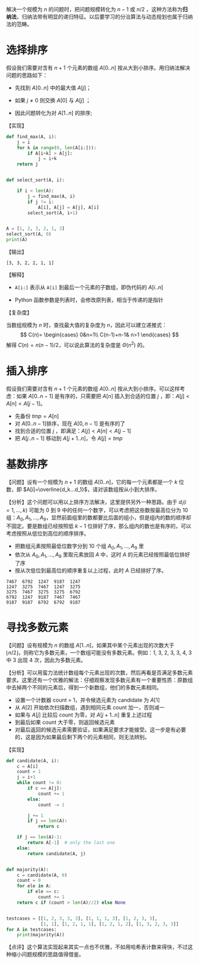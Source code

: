 解决一个规模为 $n$ 的问题时，把问题规模转化为 $n-1$ 或 $n/2$ ，这种方法称为**归纳法**，归纳法带有明显的递归特征。以后要学习的分治算法与动态规划也属于归纳法的范畴。

# 选择排序

假设我们需要对含有 $n+1$ 个元素的数组 $A[0..n]$ 按从大到小排序。用归纳法解决问题的思路如下：

- 先找到 $A[0..n]$ 中的最大值 $A[j]$；
- 如果 $j\not=0$ 则交换 $A[0]$ 与 $A[j]$ ；

- 因此问题转化为对 $A[1..n]$ 的排序;

【实现】

```python
def find_max(A, i):
    j = i
    for k in range(0, len(A[i:])):
        if A[i+k] > A[j]:
            j = i+k
    return j


def select_sort(A, i):

    if i < len(A):
        j = find_max(A, i)
        if j != i:
            A[i], A[j] = A[j], A[i]
        select_sort(A, i+1)


A = [1, 2, 3, 2, 1, 3]
select_sort(A, 0)
print(A)
```

【输出】

```shell
[3, 3, 2, 2, 1, 1]
```

【解释】

- `A[i:]` 表示从 `A[i]` 到最后一个元素的子数组，即伪代码的 $A[i..n]$

- Python 函数参数是列表时，会修改原列表，相当于传递的是指针

【复杂度】

当数组规模为 $n$ 时，查找最大值的复杂度为 $n$，因此可以建立递推式：
$$
C(n)=
\begin{cases}
0&n=1\\
C(n-1)+n-1& n>1
\end{cases}
$$
解得 $C(n)=n(n-1)/2$，可以说此算法的复杂度是 $\Theta(n^2)$ 的。

# 插入排序

假设我们需要对含有 $n+1$ 个元素的数组 $A[0..n]$ 按从大到小排序。可以这样考虑：如果 $A[0..n-1]$ 是有序的，只需要把 $A[n]$ 插入到合适的位置 $j$ ，即：$A[j] \lt A[n] \lt A[j-1]$。

- 先备份 $tmp=A[n]$
- 对 $A[0..n-1]$排序，现在 $A[0,n-1]$ 是有序的了
- 找到合适的位置 $j$ ，即满足：$A[j] \lt A[n] \lt A[j-1]$
- 把 $A[j..n-1]$ 移动到 $A[j+1..n]$，令 $A[j]=tmp$

# 基数排序

【问题】设有一个规模为 $n+1$ 的数组 $A[0..n]$，它的每一个元素都是一个 $k$ 位数，即 $A[i]=\overline{d_k...d_1}$，请对该数组按从小到大排序。

【分析】这个问题可以用以上排序方法解决，这里提供另外一种思路。由于 $d_i(i=1,\dots,k)$ 可能为 0 到 9 中的任何一个数字，可以考虑把这些数按最高位分为 10 组：$A_0,A_1,\dots,A_9$，显然前面组里的数都要比后面的组小，但是组内的数的顺序却不固定。要是数组已经按照低 $k-1$ 位排好了序，那么组内的数也是有序的，可以考虑按照从低位到高位的顺序排序。

- 把数组元素按照最低位数字分到 10 个组 $A_0,A_1,\dots,A_9$ 里
- 依次从 $A_0,A_1,\dots,A_9$ 里取元素放回 $A$ 中，这时 $A$ 的元素已经按照最低位排好了序
- 按从次低位到最高位的顺序重复以上过程，此时 $A$ 已经排好了序。

```shell
7467  6792  1247  9187  1247
1247  3275  7467  1247  3275
3275  7467  3275  3275  6792
6792  1247  9187  7467  7467
9187  9187  6792  6792  9187
```

 

# 寻找多数元素

【问题】设有规模为 $n$ 的数组 $A[1..n]$，如果其中某个元素出现的次数大于 $\lfloor n/2 \rfloor$，则称它为多数元素，一个数组可能没有多数元素。例如：1, 3, 2, 3, 3, 4, 3 中 3 出现 4 次，因此为多数元素。

【分析】可以用蛮力法统计数组每个元素出现的次数，然后再看是否满足多数元素要求。这里还有一个优雅的解法：仔细观察发现多数元素有一个重要性质：原数组中去掉两个不同的元素后，得到一个新数组，他们的多数元素相同。

- 设置一个计数器 count = 1，并令候选元素为 candidate 为 $A[1]$
- 从 $A[2]$ 开始依次扫描数组，遇到相同元素 count 加一，否则减一
- 如果与 $A[j]$ 比较后 count 为零，对 $A[j+1..n]$ 重复上述过程
- 到最后如果 count 大于零，则返回候选元素
- 对最后返回的候选元素需要验证，如果满足要求才能接受。这一步是有必要的，这是因为如果最后剩下两个的元素相同，则无法辨别。

【实现】

```python
def candidate(A, i):
    c = A[i]
    count = 1
    j = i+1
    while count != 0:
        if c == A[j]:
            count += 1
        else:
            count -= 1

        j += 1
        if j == len(A):
            return c

    if j == len(A)-1:
        return A[-1]  # only the last one
    else:
        return candidate(A, j)


def majority(A):
    c = candidate(A, 0)
    count = 0
    for ele in A:
        if ele == c:
            count += 1
    return c if (count > len(A)//2) else None


testcases = [[1, 2, 3, 3, 3], [1, 1, 1, 3], [1, 2, 3, 3],
             [1, 1], [1, 2, 1, 1], [1, 2, 1, 2], [1, 3, 2, 3, 3]]
for A in testcases:
    print(majority(A))
```

【点评】这个算法实现起来其实一点也不优雅，不如用哈希表计数来得快，不过这种缩小问题规模的思路值得借鉴。

